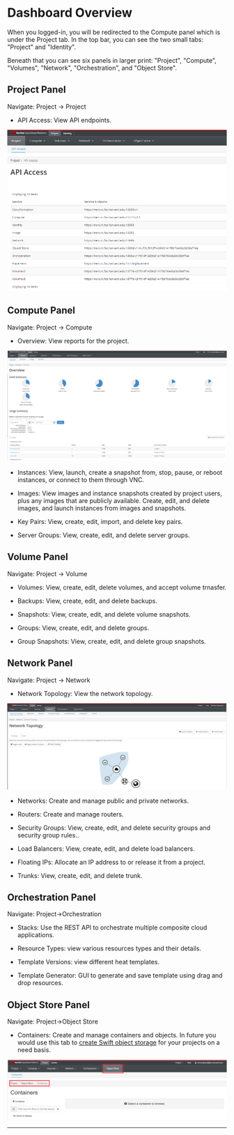 # Dashboard Overview

When you logged-in, you will be redirected to the Compute panel which is under the
Project tab. In the top bar, you can see the two small tabs: "Project" and "Identity".

Beneath that you can see six panels in larger print: "Project", "Compute",
"Volumes", "Network", "Orchestration", and "Object Store".

## Project Panel

Navigate: Project -> Project

- API Access: View API endpoints.

![Project API Access](images/project_API_access.png)

## Compute Panel

Navigate: Project -> Compute

- Overview: View reports for the project.

![Compute dashboard](images/horizon_dashboard.png)

- Instances: View, launch, create a snapshot from, stop, pause, or reboot
instances, or connect to them through VNC.

- Images: View images and instance snapshots created by project users, plus any
images that are publicly available. Create, edit, and delete images, and launch
instances from images and snapshots.

- Key Pairs: View, create, edit, import, and delete key pairs.

- Server Groups: View, create, edit, and delete server groups.

## Volume Panel

Navigate: Project -> Volume

- Volumes: View, create, edit, delete volumes, and accept volume trnasfer.

- Backups: View, create, edit, and delete backups.

- Snapshots: View, create, edit, and delete volume snapshots.

- Groups: View, create, edit, and delete groups.

- Group Snapshots: View, create, edit, and delete group snapshots.

## Network Panel

Navigate: Project -> Network

- Network Topology: View the network topology.

![Network Topology](images/network_topology.png)

- Networks: Create and manage public and private networks.

- Routers: Create and manage routers.

- Security Groups: View, create, edit, and delete security groups and security
group rules..

- Load Balancers: View, create, edit, and delete load balancers.

- Floating IPs: Allocate an IP address to or release it from a project.

- Trunks: View, create, edit, and delete trunk.

## Orchestration Panel

Navigate: Project->Orchestration

- Stacks: Use the REST API to orchestrate multiple composite cloud applications.

- Resource Types: view various resources types and their details.

- Template Versions: view different heat templates.

- Template Generator: GUI to generate and save template using drag and drop resources.

## Object Store Panel

Navigate: Project->Object Store

- Containers: Create and manage containers and objects. In future you would use
this tab to [create Swift object storage](../advanced-openstack-topics/persistent-storage/object-storage.md)
for your projects on a need basis.

![Swift Object Containers](images/object_containers.png)

---
